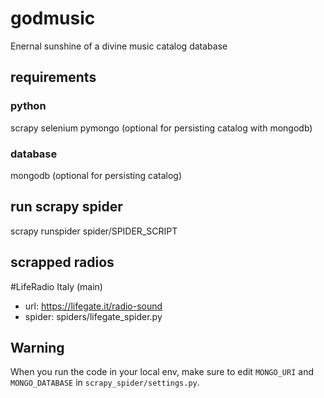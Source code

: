 # godmusic
Enernal sunshine of a divine music catalog database

## requirements

### python
scrapy
selenium
pymongo (optional for persisting catalog with mongodb)

### database

mongodb (optional for persisting catalog)

## run scrapy spider
scrapy runspider spider/SPIDER_SCRIPT

## scrapped radios

#LifeRadio Italy (main)

- url:    https://lifegate.it/radio-sound
- spider: spiders/lifegate_spider.py

## Warning
When you run the code in your local env, make sure to edit `MONGO_URI` and `MONGO_DATABASE` in `scrapy_spider/settings.py`.

